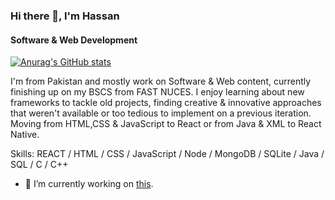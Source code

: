 <!-- - 👋 Hi, I’m @hasanriaz121
- 👀 I’m interested in Android & Web Development
- 🌱 I’m currently learning Android Development, Machine Learning & Natural Language Processing
<!-- - 💞️ I’m looking to collaborate on ... -->
<!-- - 📫 How to reach me ... -->

<!---
hasanriaz121/hasanriaz121 is a ✨ special ✨ repository because its `README.md` (this file) appears on your GitHub profile.
You can click the Preview link to take a look at your changes. -->

### Hi there 👋, I'm Hassan
#### Software & Web Development

[![Anurag's GitHub stats](https://github-readme-stats.vercel.app/api?username=hasanriaz121)](https://github.com/anuraghazra/github-readme-stats)

I'm from Pakistan and mostly work on Software & Web content, currently finishing up on my BSCS from FAST NUCES. I enjoy learning about new frameworks to tackle old projects, finding creative & innovative approaches that weren't available or too tedious to implement on a previous iteration. Moving from HTML,CSS & JavaScript to React or from Java & XML to React Native.

Skills: REACT / HTML / CSS / JavaScript / Node / MongoDB / SQLite / Java / SQL / C / C++

- 🔭 I’m currently working on [this](https://github.com/muhidabid/SoftReq). 




